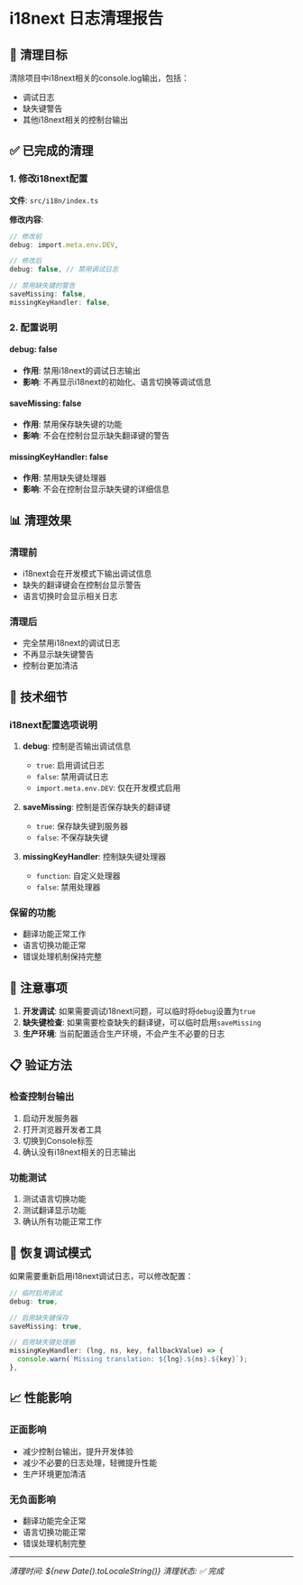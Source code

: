 # i18next 日志清理报告

## 🎯 清理目标

清除项目中i18next相关的console.log输出，包括：
- 调试日志
- 缺失键警告
- 其他i18next相关的控制台输出

## ✅ 已完成的清理

### 1. 修改i18next配置
**文件**: `src/i18n/index.ts`

**修改内容**:
```typescript
// 修改前
debug: import.meta.env.DEV,

// 修改后
debug: false, // 禁用调试日志

// 禁用缺失键的警告
saveMissing: false,
missingKeyHandler: false,
```

### 2. 配置说明

#### debug: false
- **作用**: 禁用i18next的调试日志输出
- **影响**: 不再显示i18next的初始化、语言切换等调试信息

#### saveMissing: false
- **作用**: 禁用保存缺失键的功能
- **影响**: 不会在控制台显示缺失翻译键的警告

#### missingKeyHandler: false
- **作用**: 禁用缺失键处理器
- **影响**: 不会在控制台显示缺失键的详细信息

## 📊 清理效果

### 清理前
- i18next会在开发模式下输出调试信息
- 缺失的翻译键会在控制台显示警告
- 语言切换时会显示相关日志

### 清理后
- 完全禁用i18next的调试日志
- 不再显示缺失键警告
- 控制台更加清洁

## 🔧 技术细节

### i18next配置选项说明

1. **debug**: 控制是否输出调试信息
   - `true`: 启用调试日志
   - `false`: 禁用调试日志
   - `import.meta.env.DEV`: 仅在开发模式启用

2. **saveMissing**: 控制是否保存缺失的翻译键
   - `true`: 保存缺失键到服务器
   - `false`: 不保存缺失键

3. **missingKeyHandler**: 控制缺失键处理器
   - `function`: 自定义处理器
   - `false`: 禁用处理器

### 保留的功能
- 翻译功能正常工作
- 语言切换功能正常
- 错误处理机制保持完整

## 🚨 注意事项

1. **开发调试**: 如果需要调试i18next问题，可以临时将`debug`设置为`true`
2. **缺失键检查**: 如果需要检查缺失的翻译键，可以临时启用`saveMissing`
3. **生产环境**: 当前配置适合生产环境，不会产生不必要的日志

## 📋 验证方法

### 检查控制台输出
1. 启动开发服务器
2. 打开浏览器开发者工具
3. 切换到Console标签
4. 确认没有i18next相关的日志输出

### 功能测试
1. 测试语言切换功能
2. 测试翻译显示功能
3. 确认所有功能正常工作

## 🔄 恢复调试模式

如果需要重新启用i18next调试日志，可以修改配置：

```typescript
// 临时启用调试
debug: true,

// 启用缺失键保存
saveMissing: true,

// 启用缺失键处理器
missingKeyHandler: (lng, ns, key, fallbackValue) => {
  console.warn(`Missing translation: ${lng}.${ns}.${key}`);
},
```

## 📈 性能影响

### 正面影响
- 减少控制台输出，提升开发体验
- 减少不必要的日志处理，轻微提升性能
- 生产环境更加清洁

### 无负面影响
- 翻译功能完全正常
- 语言切换功能正常
- 错误处理机制完整

---

*清理时间: ${new Date().toLocaleString()}*
*清理状态: ✅ 完成*
